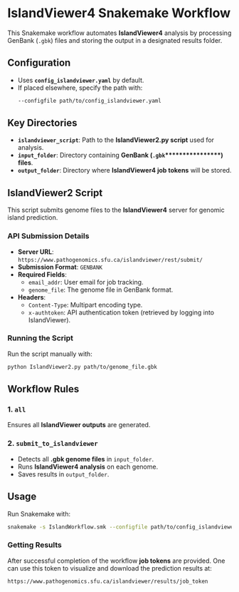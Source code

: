 # IslandViewer4 Snakemake Workflow

This Snakemake workflow automates **IslandViewer4** analysis by processing GenBank (`.gbk`) files and storing the output in a designated results folder.

## Configuration

- Uses **`config_islandviewer.yaml`** by default.
- If placed elsewhere, specify the path with:
  ```bash
  --configfile path/to/config_islandviewer.yaml
  ```

## Key Directories

- **`islandviewer_script`**: Path to the **IslandViewer2.py script** used for analysis.
- **`input_folder`**: Directory containing **GenBank (********`.gbk`********\*\*\*\*\*\*\*\*\*\*\*\*\*\*\*\*) files**.
- **`output_folder`**: Directory where **IslandViewer4 job tokens** will be stored.

## IslandViewer2 Script

This script submits genome files to the **IslandViewer4** server for genomic island prediction.

### API Submission Details

- **Server URL**: `https://www.pathogenomics.sfu.ca/islandviewer/rest/submit/`
- **Submission Format**: `GENBANK`
- **Required Fields**:
  - `email_addr`: User email for job tracking.
  - `genome_file`: The genome file in GenBank format.
- **Headers**:
  - `Content-Type`: Multipart encoding type.
  - `x-authtoken`: API authentication token (retrieved by logging into IslandViewer).  

### Running the Script

Run the script manually with:

```bash
python IslandViewer2.py path/to/genome_file.gbk
```

## Workflow Rules

### 1. `all`

Ensures all **IslandViewer outputs** are generated.

### 2. `submit_to_islandviewer`

- Detects all **.gbk genome files** in `input_folder`.
- Runs **IslandViewer4 analysis** on each genome.
- Saves results in `output_folder`.

## Usage

Run Snakemake with:

```bash
snakemake -s IslandWorkflow.smk --configfile path/to/config_islandviewer.yaml
```

### Getting Results 

After successful completion of the workflow **job tokens** are provided. One can use this token to visualize and download the prediction results at:

```bash
https://www.pathogenomics.sfu.ca/islandviewer/results/job_token
```



